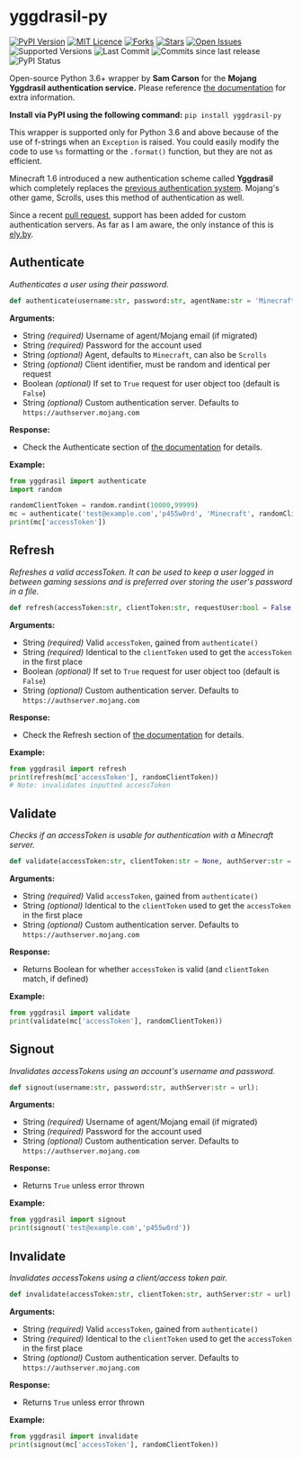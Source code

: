 
# yggdrasil-py
 [![PyPI Version](https://img.shields.io/pypi/v/yggdrasil-py)](https://pypi.org/project/yggdrasil-py/)
 [![MIT Licence](https://img.shields.io/github/license/samcarsonx/yggdrasil-py)](https://github.com/samcarsonx/yggdrasil-py/blob/master/LICENSE.txt)
 [![Forks](https://img.shields.io/github/forks/samcarsonx/yggdrasil-py)](https://github.com/samcarsonx/yggdrasil-py/fork)
 [![Stars](https://img.shields.io/github/stars/samcarsonx/yggdrasil-py)](https://github.com/samcarsonx/yggdrasil-py/stargazers)
 [![Open Issues](https://img.shields.io/github/issues/samcarsonx/yggdrasil-py)](https://github.com/samcarsonx/yggdrasil-py/issues)
 ![Supported Versions](https://img.shields.io/pypi/pyversions/yggdrasil-py)
 ![Last Commit](https://img.shields.io/github/last-commit/samcarsonx/yggdrasil-py)
 ![Commits since last release](https://img.shields.io/github/commits-since/samcarsonx/yggdrasil-py/latest)
 ![PyPI Status](https://img.shields.io/pypi/status/yggdrasil-py)

Open-source Python 3.6+ wrapper by **Sam Carson** for the **Mojang Yggdrasil authentication service.** Please reference [the documentation](https://wiki.vg/Authentication) for extra information.

**Install via PyPI using the following command:** `pip install yggdrasil-py`

This wrapper is supported only for Python 3.6 and above because of the use of f-strings when an `Exception` is raised. You could easily modify the code to use `%s` formatting or the `.format()` function, but they are not as efficient.

Minecraft 1.6 introduced a new authentication scheme called **Yggdrasil** which completely replaces the [previous authentication system](https://wiki.vg/Legacy_Authentication "Legacy Authentication"). Mojang's other game, Scrolls, uses this method of authentication as well.

Since a recent [pull request](https://github.com/samcarsonx/yggdrasil-py/pull/1), support has been added for custom authentication servers. As far as I am aware, the only instance of this is [ely.by](https://ely.by).

## Authenticate
*Authenticates a user using their password.*
```python
def authenticate(username:str, password:str, agentName:str = 'Minecraft', clientToken:str = None, requestUser:str = False, authServer:str = url):
```
**Arguments:**
* String *(required)*
Username of agent/Mojang email (if migrated)
* String *(required)*
Password for the account used
* String *(optional)*
Agent, defaults to `Minecraft`, can also be `Scrolls`
* String *(optional)*
Client identifier, must be random and identical per request
* Boolean *(optional)*
If set to `True` request for user object too (default is `False`)
* String *(optional)*
Custom authentication server. Defaults to `https://authserver.mojang.com`

**Response:**
* Check the Authenticate section of [the documentation](https://wiki.vg/Authentication#Authenticate) for details.

**Example:**
```python
from yggdrasil import authenticate
import random

randomClientToken = random.randint(10000,99999)
mc = authenticate('test@example.com','p455w0rd', 'Minecraft', randomClientToken, False)
print(mc['accessToken'])
```

## Refresh
*Refreshes a valid accessToken. It can be used to keep a user logged in between gaming sessions and is preferred over storing the user's password in a file.*
```python
def refresh(accessToken:str, clientToken:str, requestUser:bool = False, authServer:str = url):
```
**Arguments:**
* String *(required)*
Valid `accessToken`, gained from `authenticate()`
* String *(required)*
Identical to the `clientToken` used to get the `accessToken` in the first place
* Boolean *(optional)*
If set to `True` request for user object too (default is `False`)
* String *(optional)*
Custom authentication server. Defaults to `https://authserver.mojang.com`

**Response:**
* Check the Refresh section of [the documentation](https://wiki.vg/Authentication#Refresh) for details.

**Example:**
```python
from yggdrasil import refresh
print(refresh(mc['accessToken'], randomClientToken))
# Note: invalidates inputted accessToken
```

## Validate
*Checks if an accessToken is usable for authentication with a Minecraft server.*
```python
def validate(accessToken:str, clientToken:str = None, authServer:str = url):
```
**Arguments:**
* String *(required)*
Valid `accessToken`, gained from `authenticate()`
* String *(optional)*
Identical to the `clientToken` used to get the `accessToken` in the first place
* String *(optional)*
Custom authentication server. Defaults to `https://authserver.mojang.com`

**Response:**
* Returns Boolean for whether `accessToken` is valid (and `clientToken` match, if defined)

**Example:**
```python
from yggdrasil import validate
print(validate(mc['accessToken'], randomClientToken))
```

## Signout
*Invalidates accessTokens using an account's username and password.*
```python
def signout(username:str, password:str, authServer:str = url):
```
**Arguments:**
* String *(required)*
Username of agent/Mojang email (if migrated)
* String *(required)*
Password for the account used
* String *(optional)*
Custom authentication server. Defaults to `https://authserver.mojang.com`

**Response:**
* Returns `True` unless error thrown

**Example:**
```python
from yggdrasil import signout
print(signout('test@example.com','p455w0rd'))
```

## Invalidate
*Invalidates accessTokens using a client/access token pair.*
```python
def invalidate(accessToken:str, clientToken:str, authServer:str = url):
```
**Arguments:**
* String *(required)*
Valid `accessToken`, gained from `authenticate()`
* String *(required)*
Identical to the `clientToken` used to get the `accessToken` in the first place
* String *(optional)*
Custom authentication server. Defaults to `https://authserver.mojang.com`

**Response:**
* Returns `True` unless error thrown

**Example:**
```python
from yggdrasil import invalidate
print(signout(mc['accessToken'], randomClientToken))
```
